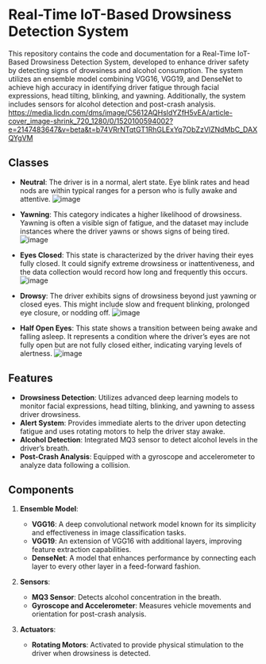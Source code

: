 # Real-Time IoT-Based Drowsiness Detection System

This repository contains the code and documentation for a Real-Time IoT-Based Drowsiness Detection System, developed to enhance driver safety by detecting signs of drowsiness and alcohol consumption. The system utilizes an ensemble model combining VGG16, VGG19, and DenseNet to achieve high accuracy in identifying driver fatigue through facial expressions, head tilting, blinking, and yawning. Additionally, the system includes sensors for alcohol detection and post-crash analysis.
https://media.licdn.com/dms/image/C5612AQHsldYZfH5vEA/article-cover_image-shrink_720_1280/0/1520100594002?e=2147483647&v=beta&t=b74VRrNTqtGT1RhGLExYq7ObZzVlZNdMbC_DAXQYgVM

## Classes
- **Neutral**: The driver is in a normal, alert state. Eye blink rates and head nods are within
typical ranges for a person who is fully awake and attentive.
![image](https://github.com/user-attachments/assets/0d73d231-c7a1-4bb8-a85b-82443452002f)

- **Yawning**: This category indicates a higher likelihood of drowsiness. Yawning is often a
visible sign of fatigue, and the dataset may include instances where the driver yawns or
shows signs of being tired.
![image](https://github.com/user-attachments/assets/8cb47a47-afb8-44ee-8f8d-f3d51e3a509f)

- **Eyes Closed**: This state is characterized by the driver having their eyes fully closed. It
could signify extreme drowsiness or inattentiveness, and the data collection would record
how long and frequently this occurs.
![image](https://github.com/user-attachments/assets/9a00299d-70c7-4003-ba80-87364714513a)

- **Drowsy**: The driver exhibits signs of drowsiness beyond just yawning or closed eyes. This
might include slow and frequent blinking, prolonged eye closure, or nodding off.
![image](https://github.com/user-attachments/assets/485056d6-2a87-414e-bb92-cdefd9b60e62)

- **Half Open Eyes**: This state shows a transition between being awake and
falling asleep. It represents a condition where the driver’s eyes are not fully open but are
not fully closed either, indicating varying levels of alertness.
![image](https://github.com/user-attachments/assets/de1b35da-d694-450f-9220-ee01df84a662)


## Features

- **Drowsiness Detection**: Utilizes advanced deep learning models to monitor facial expressions, head tilting, blinking, and yawning to assess driver drowsiness.
- **Alert System**: Provides immediate alerts to the driver upon detecting fatigue and uses rotating motors to help the driver stay awake.
- **Alcohol Detection**: Integrated MQ3 sensor to detect alcohol levels in the driver’s breath.
- **Post-Crash Analysis**: Equipped with a gyroscope and accelerometer to analyze data following a collision.

## Components

1. **Ensemble Model**:
   - **VGG16**: A deep convolutional network model known for its simplicity and effectiveness in image classification tasks.
   - **VGG19**: An extension of VGG16 with additional layers, improving feature extraction capabilities.
   - **DenseNet**: A model that enhances performance by connecting each layer to every other layer in a feed-forward fashion.

2. **Sensors**:
   - **MQ3 Sensor**: Detects alcohol concentration in the breath.
   - **Gyroscope and Accelerometer**: Measures vehicle movements and orientation for post-crash analysis.

3. **Actuators**:
   - **Rotating Motors**: Activated to provide physical stimulation to the driver when drowsiness is detected.

